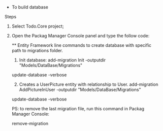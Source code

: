 * To build database

Steps

1. Select Todo.Core project;
2. Open the Packag Manager Console panel and type the follow code:

	** Entity Framework line commands to create database with specific path to migrations folder.

	1. Init database:
	add-migration Init -outputdir "Models/DataBase/Migrations"

	update-database -verbose

	2. Creates a UserPicture entity with relationship to User.
	add-migration AddPictureInUser -outputdir "Models/DataBase/Migrations"

	update-database -verbose

	PS: to remove the last migration file, run this command in Packag Manager Console:

	remove-migration
